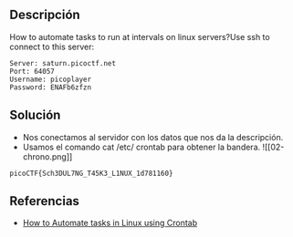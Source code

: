 
## Descripción 

How to automate tasks to run at intervals on linux servers?Use ssh to connect to this server:

```
Server: saturn.picoctf.net
Port: 64057
Username: picoplayer 
Password: ENAFb6zfzn
```
## Solución

- Nos conectamos al servidor con los datos que nos da la descripción.
- Usamos el comando cat /etc/ crontab para obtener la bandera.
![[02-chrono.png]]



```
picoCTF{Sch3DUL7NG_T45K3_L1NUX_1d781160}
```

## Referencias

- [How to Automate tasks in Linux using Crontab](https://www.linuxtechi.com/schedule-automate-tasks-linux-cron-jobs/)